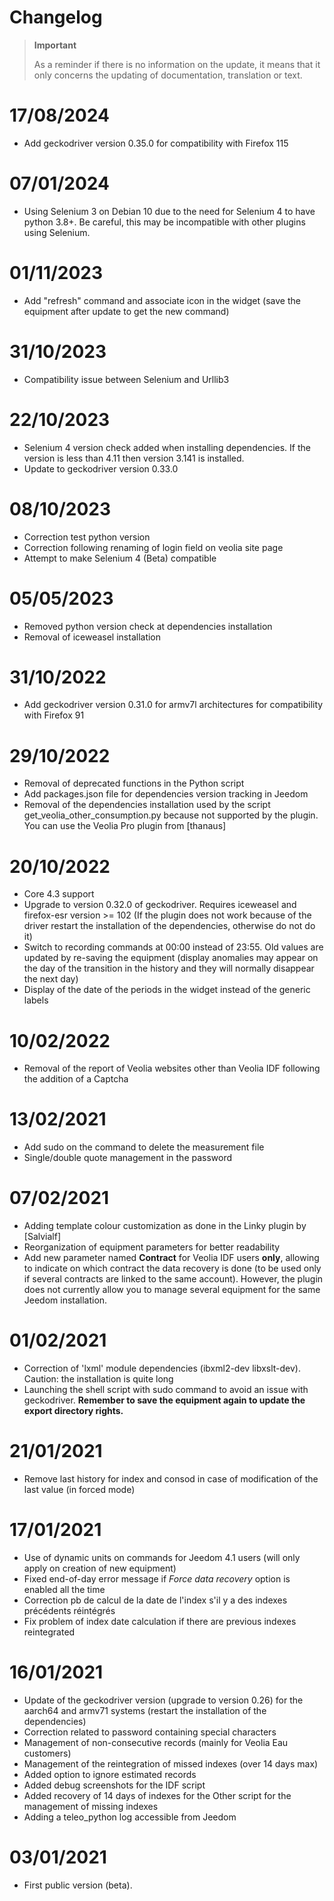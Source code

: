 # Changelog 

>**Important**
>
>As a reminder if there is no information on the update, it means that it only concerns the updating of documentation, translation or text.

# 17/08/2024
- Add geckodriver version 0.35.0 for compatibility with Firefox 115

# 07/01/2024
- Using Selenium 3 on Debian 10 due to the need for Selenium 4 to have python 3.8+. Be careful, this may be incompatible with other plugins using Selenium.

# 01/11/2023
- Add "refresh" command and associate icon in the widget (save the equipment after update to get the new command)

# 31/10/2023
- Compatibility issue between Selenium and Urllib3

# 22/10/2023
- Selenium 4 version check added when installing dependencies. If the version is less than 4.11 then version 3.141 is installed.
- Update to geckodriver version 0.33.0

# 08/10/2023
- Correction test python version
- Correction following renaming of login field on veolia site page
- Attempt to make Selenium 4 (Beta) compatible

# 05/05/2023
- Removed python version check at dependencies installation
- Removal of iceweasel installation

# 31/10/2022
- Add geckodriver version 0.31.0 for armv7l architectures for compatibility with Firefox 91

# 29/10/2022
- Removal of deprecated functions in the Python script
- Add packages.json file for dependencies version tracking in Jeedom
- Removal of the dependencies installation used by the script get_veolia_other_consumption.py because not supported by the plugin. You can use the Veolia Pro plugin from [thanaus]

# 20/10/2022
- Core 4.3 support
- Upgrade to version 0.32.0 of geckodriver. Requires iceweasel and firefox-esr version >= 102 (If the plugin does not work because of the driver restart the installation of the dependencies, otherwise do not do it)
- Switch to recording commands at 00:00 instead of 23:55. Old values are updated by re-saving the equipment (display anomalies may appear on the day of the transition in the history and they will normally disappear the next day)
- Display of the date of the periods in the widget instead of the generic labels

# 10/02/2022
- Removal of the report of Veolia websites other than Veolia IDF following the addition of a Captcha

# 13/02/2021
- Add sudo on the command to delete the measurement file
- Single/double quote management in the password

# 07/02/2021
- Adding template colour customization as done in the Linky plugin by [Salvialf]
- Reorganization of equipment parameters for better readability
- Add new parameter named **Contract** for Veolia IDF users **only**, allowing to indicate on which contract the data recovery is done (to be used only if several contracts are linked to the same account). However, the plugin does not currently allow you to manage several equipment for the same Jeedom installation.

# 01/02/2021
- Correction of 'lxml' module dependencies (ibxml2-dev libxslt-dev). Caution: the installation is quite long
- Launching the shell script with sudo command to avoid an issue with geckodriver. **Remember to save the equipment again to update the export directory rights.**

# 21/01/2021
- Remove last history for index and consod in case of modification of the last value (in forced mode)

# 17/01/2021
- Use of dynamic units on commands for Jeedom 4.1 users (will only apply on creation of new equipment)
- Fixed end-of-day error message if *Force data recovery* option is enabled all the time
- Correction pb de calcul de la date de l'index s'il y a des indexes précédents réintégrés
- Fix problem of index date calculation if there are previous indexes reintegrated

# 16/01/2021

- Update of the geckodriver version (upgrade to version 0.26) for the aarch64 and armv71 systems (restart the installation of the dependencies)
- Correction related to password containing special characters
- Management of non-consecutive records (mainly for Veolia Eau customers)
- Management of the reintegration of missed indexes (over 14 days max)
- Added option to ignore estimated records
- Added debug screenshots for the IDF script
- Added recovery of 14 days of indexes for the Other script for the management of missing indexes
- Adding a teleo_python log accessible from Jeedom

# 03/01/2021
- First public version (beta).
